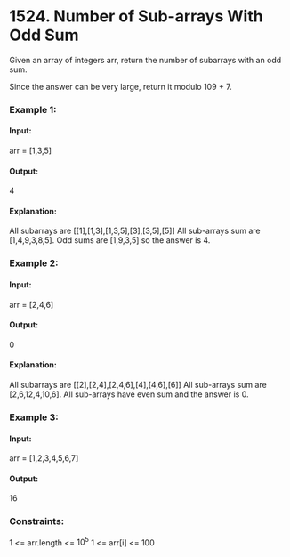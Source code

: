# 1524. Number of Sub-arrays With Odd Sum
Given an array of integers arr, return the number of subarrays with an odd sum.

Since the answer can be very large, return it modulo 109 + 7.

### Example 1:
#### Input: 
arr = [1,3,5]
#### Output:
4
#### Explanation:
All subarrays are [[1],[1,3],[1,3,5],[3],[3,5],[5]]
All sub-arrays sum are [1,4,9,3,8,5].
Odd sums are [1,9,3,5] so the answer is 4.

### Example 2:
#### Input:
arr = [2,4,6]
#### Output: 
0
#### Explanation:
All subarrays are [[2],[2,4],[2,4,6],[4],[4,6],[6]]
All sub-arrays sum are [2,6,12,4,10,6].
All sub-arrays have even sum and the answer is 0.

### Example 3:
#### Input: 
arr = [1,2,3,4,5,6,7]
#### Output: 
16
 
### Constraints:
1 <= arr.length <= $`10^5`$
1 <= arr[i] <= 100


